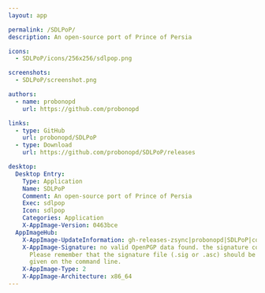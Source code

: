 ```yaml
---
layout: app

permalink: /SDLPoP/
description: An open-source port of Prince of Persia

icons:
  - SDLPoP/icons/256x256/sdlpop.png

screenshots:
  - SDLPoP/screenshot.png

authors:
  - name: probonopd
    url: https://github.com/probonopd

links:
  - type: GitHub
    url: probonopd/SDLPoP
  - type: Download
    url: https://github.com/probonopd/SDLPoP/releases

desktop:
  Desktop Entry:
    Type: Application
    Name: SDLPoP
    Comment: An open-source port of Prince of Persia
    Exec: sdlpop
    Icon: sdlpop
    Categories: Application
    X-AppImage-Version: 0463bce
  AppImageHub:
    X-AppImage-UpdateInformation: gh-releases-zsync|probonopd|SDLPoP|continuous|SDLPoP*-x86_64.AppImage.zsync
    X-AppImage-Signature: no valid OpenPGP data found. the signature could not be verified.
      Please remember that the signature file (.sig or .asc) should be the first file
      given on the command line.
    X-AppImage-Type: 2
    X-AppImage-Architecture: x86_64
---
```

